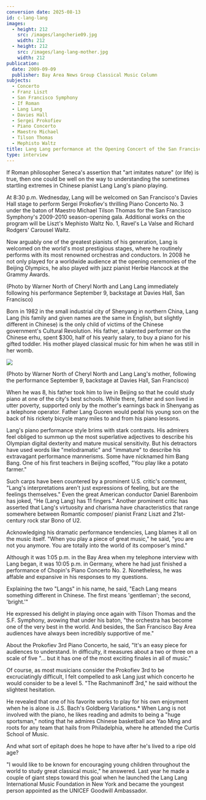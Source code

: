```yaml
---
conversion date: 2025-08-13
id: c-lang-lang
images:
  - height: 212
    src: /images/langcherie09.jpg
    width: 212
  - height: 212
    src: /images/lang-lang-mother.jpg
    width: 212
publication:
  date: 2009-09-09
  publisher: Bay Area News Group Classical Music Column
subjects:
  - Concerto
  - Franz Liszt
  - San Francisco Symphony
  - If Roman
  - Lang Lang
  - Davies Hall
  - Sergei Prokofiev
  - Piano Concerto
  - Maestro Michael
  - Tilson Thomas
  - Mephisto Waltz
title: Lang Lang performance at the Opening Concert of the San Francisco Symphony, September 9, 2009
type: interview
---
```


If Roman philosopher Seneca's assertion that "art imitates nature" (or life) is true, then one could be well on the way to understanding the sometimes startling extremes in Chinese pianist Lang Lang's piano playing.

At 8:30 p.m. Wednesday, Lang will be welcomed on San Francisco's Davies Hall stage to perform Sergei Prokofiev's thrilling Piano Concerto No. 3 under the baton of Maestro Michael Tilson Thomas for the San Francisco Symphony's 2009-2010 season-opening gala. Additional works on the program will be Liszt's Mephisto Waltz No. 1, Ravel's La Valse and Richard Rodgers' Carousel Waltz.

Now arguably one of the greatest pianists of his generation, Lang is welcomed on the world's most prestigious stages, where he routinely performs with its most renowned orchestras and conductors. In 2008 he not only played for a worldwide audience at the opening ceremonies of the Beijing Olympics, he also played with jazz pianist Herbie Hancock at the Grammy Awards.

(Photo by Warner North of Cheryl North and Lang Lang immediately following his performance September 9, backstage at Davies Hall, San Francisco)

Born in 1982 in the small industrial city of Shenyang in northern China, Lang Lang (his family and given names are the same in English, but slightly different in Chinese) is the only child of victims of the Chinese government's Cultural Revolution. His father, a talented performer on the Chinese erhu, spent $300, half of his yearly salary, to buy a piano for his gifted toddler. His mother played classical music for him when he was still in her womb.

![](/images/lang-lang-mother.jpg)

(Photo by Warner North of Cheryl North and Lang Lang's mother, following the performance September 9, backstage at Davies Hall, San Francisco)

When he was 8, his father took him to live in Beijing so that he could study piano at one of the city's best schools. While there, father and son lived in utter poverty, supported only by the mother's earnings back in Shenyang as a telephone operator. Father Lang Guoren would pedal his young son on the back of his rickety bicycle many miles to and from his piano lessons.

Lang's piano performance style brims with stark contrasts. His admirers feel obliged to summon up the most superlative adjectives to describe his Olympian digital dexterity and mature musical sensitivity. But his detractors have used words like "melodramatic" and "immature" to describe his extravagant performance mannerisms. Some have nicknamed him Bang Bang. One of his first teachers in Beijing scoffed, "You play like a potato farmer."

Such carps have been countered by a prominent U.S. critic's comment, "Lang's interpretations aren't just expressions of feeling, but are the feelings themselves." Even the great American conductor Daniel Barenboim has joked, "He (Lang Lang) has 11 fingers." Another prominent critic has asserted that Lang's virtuosity and charisma have characteristics that range somewhere between Romantic composer/ pianist Franz Liszt and 21st-century rock star Bono of U2.

Acknowledging his dramatic performance tendencies, Lang blames it all on the music itself. "When you play a piece of great music," he said, "you are not you anymore. You are totally into the world of its composer's mind."

Although it was 1:05 p.m. in the Bay Area when my telephone interview with Lang began, it was 10:05 p.m. in Germany, where he had just finished a performance of Chopin's Piano Concerto No. 2. Nonetheless, he was affable and expansive in his responses to my questions.

Explaining the two "Langs" in his name, he said, "Each Lang means something different in Chinese. The first means 'gentleman'; the second, 'bright.'"

He expressed his delight in playing once again with Tilson Thomas and the S.F. Symphony, avowing that under his baton, "the orchestra has become one of the very best in the world. And besides, the San Francisco Bay Area audiences have always been incredibly supportive of me."

About the Prokofiev 3rd Piano Concerto, he said, "It's an easy piece for audiences to understand. In difficulty, it measures about a two or three on a scale of five "... but it has one of the most exciting finales in all of music."

Of course, as most musicians consider the Prokofiev 3rd to be excruciatingly difficult, I felt compelled to ask Lang just which concerto he would consider to be a level 5. "The Rachmaninoff 3rd," he said without the slightest hesitation.

He revealed that one of his favorite works to play for his own enjoyment when he is alone is J.S. Bach's Goldberg Variations.\* When Lang is not involved with the piano, he likes reading and admits to being a "huge sportsman," noting that he admires Chinese basketball ace Yao Ming and roots for any team that hails from Philadelphia, where he attended the Curtis School of Music.

And what sort of epitaph does he hope to have after he's lived to a ripe old age?

"I would like to be known for encouraging young children throughout the world to study great classical music," he answered. Last year he made a couple of giant steps toward this goal when he launched the Lang Lang International Music Foundation in New York and became the youngest person appointed as the UNICEF Goodwill Ambassador.
